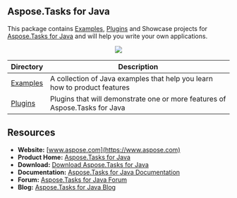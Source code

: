 ## Aspose.Tasks for Java

This package contains [Examples](Examples), [Plugins](Plugins) and Showcase projects for [Aspose.Tasks for Java](https://www.aspose.com/products/tasks/java) and will help you write your own applications.

<p align="center">

  <a title="Download complete Aspose.Tasks for Java source code" href="https://github.com/asposetasks/Aspose_Tasks_Java/archive/master.zip">
	<img src="https://raw.github.com/AsposeExamples/java-examples-dashboard/master/images/downloadZip-Button-Large.png" />
  </a>
</p>

Directory | Description
--------- | -----------
[Examples](Examples)  | A collection of Java examples that help you learn how to product features
[Plugins](Plugins)  | Plugins that will demonstrate one or more features of Aspose.Tasks for Java

## Resources

+ **Website:** [www.aspose.com](https://www.aspose.com)
+ **Product Home:** [Aspose.Tasks for Java](https://www.aspose.com/products/tasks/java)
+ **Download:** [Download Aspose.Tasks for Java](https://downloads.aspose.com/tasks/java)
+ **Documentation:** [Aspose.Tasks for Java Documentation](https://docs.aspose.com/display/tasksjava/Home)
+ **Forum:** [Aspose.Tasks for Java Forum](https://forum.aspose.com/c/tasks)
+ **Blog:** [Aspose.Tasks for Java Blog](https://blog.aspose.com/category/aspose-products/aspose-tasks-product-family/)
